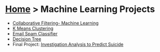 # [Home](index.md) > Machine Learning Projects

- [Collaborative Filtering- Machine Learning](https://github.com/MehakBeri/Collaborative-Filtering--Machine-Learning)
- [K Means Clustering](https://github.com/MehakBeri/K-Means-Clustering)
- [Email Spam Classifier](https://github.com/MehakBeri/Email-Spam-Classifier-Machine-Learning)
- [Decision Tree](https://github.com/MehakBeri/Decision-Tree-Machine-Learning)
- Final Project: [Investigation Analysis to Predict Suicide](https://github.com/MehakBeri/ISAP)

